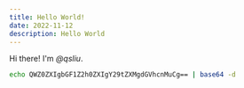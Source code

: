```yaml
---
title: Hello World!
date: 2022-11-12
description: Hello World
---
```


Hi there! I'm *@qsliu*.

```sh
echo QWZ0ZXIgbGF1Z2h0ZXIgY29tZXMgdGVhcnMuCg== | base64 -d
```
